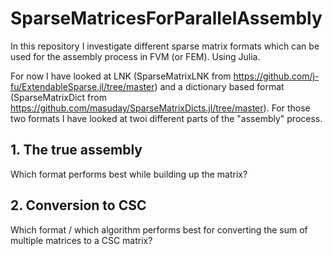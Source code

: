 # SparseMatricesForParallelAssembly
In this repository I investigate different sparse matrix formats which can be used for the assembly process in FVM (or FEM). Using Julia.

For now I have looked at LNK (SparseMatrixLNK from https://github.com/j-fu/ExtendableSparse.jl/tree/master) and a dictionary based format (SparseMatrixDict from https://github.com/masuday/SparseMatrixDicts.jl/tree/master).
For those two formats I have looked at twoi different parts of the "assembly" process.
## 1. The true assembly
Which format performs best while building up the matrix?

## 2. Conversion to CSC
Which format / which algorithm performs best for converting the sum of multiple matrices to a CSC matrix?

